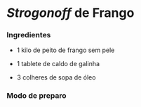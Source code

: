 # _Strogonoff_ de Frango

### **Ingredientes**

 - 1 kilo de peito de frango sem pele

 - 1 tablete de caldo de galinha

 - 3 colheres de sopa de óleo

### **Modo de preparo**


